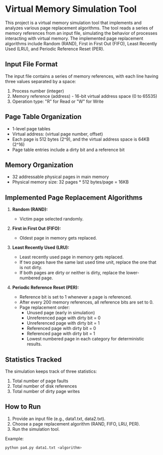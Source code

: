 # Virtual Memory Simulation Tool

This project is a virtual memory simulation tool that implements and analyzes various page replacement algorithms. The tool reads a series of memory references from an input file, simulating the behavior of processes interacting with virtual memory. The implemented page replacement algorithms include Random (RAND), First in First Out (FIFO), Least Recently Used (LRU), and Periodic Reference Reset (PER).

## Input File Format

The input file contains a series of memory references, with each line having three values separated by a space:
1. Process number (integer)
2. Memory reference (address) - 16-bit virtual address space (0 to 65535)
3. Operation type: "R" for Read or "W" for Write

## Page Table Organization

- 1-level page tables
- Virtual address: (virtual page number, offset)
- Each page is 512 bytes (2^9), and the virtual address space is 64KB (2^16)
- Page table entries include a dirty bit and a reference bit

## Memory Organization

- 32 addressable physical pages in main memory
- Physical memory size: 32 pages * 512 bytes/page = 16KB

## Implemented Page Replacement Algorithms

1. **Random (RAND):**
   - Victim page selected randomly.

2. **First in First Out (FIFO):**
   - Oldest page in memory gets replaced.

3. **Least Recently Used (LRU):**
   - Least recently used page in memory gets replaced.
   - If two pages have the same last used time unit, replace the one that is not dirty.
   - If both pages are dirty or neither is dirty, replace the lower-numbered page.

4. **Periodic Reference Reset (PER):**
   - Reference bit is set to 1 whenever a page is referenced.
   - After every 200 memory references, all reference bits are set to 0.
   - Page replacement order:
     - Unused page (early in simulation)
     - Unreferenced page with dirty bit = 0
     - Unreferenced page with dirty bit = 1
     - Referenced page with dirty bit = 0
     - Referenced page with dirty bit = 1
     - Lowest numbered page in each category for deterministic results.

## Statistics Tracked

The simulation keeps track of three statistics:
1. Total number of page faults
2. Total number of disk references
3. Total number of dirty page writes

## How to Run

1. Provide an input file (e.g., data1.txt, data2.txt).
2. Choose a page replacement algorithm (RAND, FIFO, LRU, PER).
3. Run the simulation tool.

Example:
```bash
python pa4.py data1.txt <algorithm>
